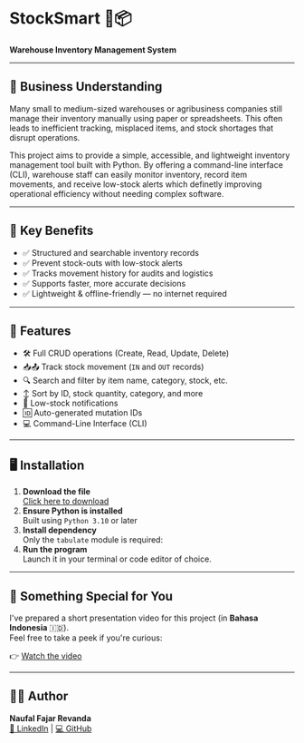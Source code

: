 # StockSmart 🧠📦  
**Warehouse Inventory Management System**

---

## 💼 Business Understanding  
Many small to medium-sized warehouses or agribusiness companies still manage their inventory manually using paper or spreadsheets. This often leads to inefficient tracking, misplaced items, and stock shortages that disrupt operations.  

This project aims to provide a simple, accessible, and lightweight inventory management tool built with Python. By offering a command-line interface (CLI), warehouse staff can easily monitor inventory, record item movements, and receive low-stock alerts which definetly improving operational efficiency without needing complex software.

---

## 🚀 Key Benefits
- ✅ Structured and searchable inventory records  
- ✅ Prevent stock-outs with low-stock alerts  
- ✅ Tracks movement history for audits and logistics  
- ✅ Supports faster, more accurate decisions  
- ✅ Lightweight & offline-friendly — no internet required  

---

## 🔧 Features
- 🛠️ Full CRUD operations (Create, Read, Update, Delete)  
- 📥📤 Track stock movement (`IN` and `OUT` records)  
- 🔍 Search and filter by item name, category, stock, etc.  
- ↕️ Sort by ID, stock quantity, category, and more  
- 🚨 Low-stock notifications  
- 🆔 Auto-generated mutation IDs  
- 💻 Command-Line Interface (CLI)

---

## 🖥️ Installation
1. **Download the file**  
   [Click here to download](https://github.com/nrevanda/JCDS0808/blob/main/Capstone_M1/JCDS-0808-009_Naufal%20Fajar%20Revanda_CRUD.py)
2. **Ensure Python is installed**  
   Built using `Python 3.10` or later
3. **Install dependency**  
   Only the `tabulate` module is required:
4. **Run the program**  
   Launch it in your terminal or code editor of choice.

---

## 🎥 Something Special for You  
I've prepared a short presentation video for this project (in **Bahasa Indonesia** 🇮🇩).  
Feel free to take a peek if you're curious:

👉 [Watch the video](https://drive.google.com/drive/folders/17WrO29Ttcr1VPaOjJcM4gzXxhzra3bGr?usp=drive_link)


---

## 🙋‍♂️ Author  
**Naufal Fajar Revanda**  
[🔗 LinkedIn](https://www.linkedin.com/in/naufalrevanda/) | [💻 GitHub](https://github.com/nrevanda)

